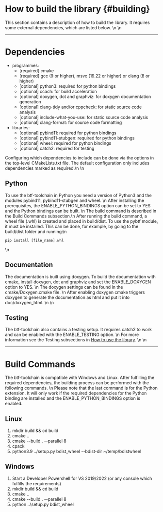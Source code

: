 How to build the library {#building}
========================

This section contains a description of how to build the library.
It requires some external dependencies, which are listed below. \n
\n
********************************************************************
# Dependencies

* programmes:
	* [required] cmake
	* [required] gcc (9 or higher),  msvc (19.22 or higher) or clang (8 or higher)
	* [optional] python3: required for python bindings
	* [optional] ccach: for build acceleration
	* [optional] doxygen, dot and graphviz: for doxygen documentation generation
	* [optional] clang-tidy and/or cppcheck: for static source code analysis
	* [optional] include-what-you-use: for static source code analysis
	* [optional] clang-format: for source code formatting
* libraries:
	* [optional] pybind11: required for python bindings
	* [optional] pybind11-stubgen: required for python bindings
	* [optional] wheel: required for python bindings
	* [optional] catch2: required for testing

Configuring which dependencies to include can be done via the options in the top-level CMakeLists.txt file.
The default configuration only includes dependencies marked as required.\n
\n

## Python
To use the btf-toolchain in Python you need a version of Python3 and the modules pybind11, pybind11-stubgen and wheel. \n
After installing the prerequisites, the ENABLE_PYTHON_BINDINGS option can be set to YES and the Python bindings can be built. \n
The build command is described in the Build Commands subsection.\n
After running the build command, a wheel file (.whl) is created and placed in build/dist.
To use the pybtf module, it must be installed. This can be done, for example, by going to the build/dist folder and running:\n
```console
pip install [file_name].whl
```
\n
## Documentation
The documentation is built using doxygen. To build the documentation with cmake, install doxygen, dot and graphviz and set the ENABLE_DOXYGEN option to YES. \n
The doxygen settings can be found in the cmake/Doxygen.cmake file. \n
After enabling doxygen cmake triggers doxygen to generate the documentation as html and put it into doc/doxygen_html. \n
\n

## Testing
The btf-toolchain also contains a testing setup. It requires catch2 to work and can be enabled with the ENABLE_TESTING option. \n
For more information see the Testing subsections in [How to use the library](usage.md).
 \n
 \n
********************************************************************
# Build Commands

The btf-toolchain is compatible with Windows and Linux. 
After fulfilling the required dependencies, the building process can be performed with the following commands. \n
Please note that the last command is for the Python extension. 
It will only work if the required dependencies for the Python binding are installed and the ENABLE_PYTHON_BINDINGS option is enabled.

## Linux
1. mkdir build && cd build
2. cmake ..
3. cmake --build . --parallel 8
4. cpack
5. python3.9 ../setup.py bdist_wheel --bdist-dir ~/temp/bdistwheel

## Windows
1. Start a Developer Powershell for VS 2019/2022 (or any console which fulfills the requirements)
2. mkdir build && cd build
3. cmake ..
4. cmake --build . --parallel 8
5. python ..\setup.py bdist_wheel